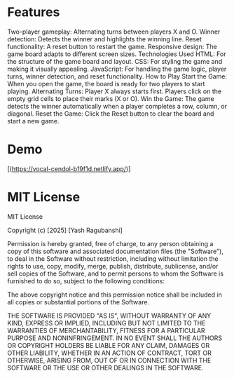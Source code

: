 # Features
Two-player gameplay: Alternating turns between players X and O.
Winner detection: Detects the winner and highlights the winning line.
Reset functionality: A reset button to restart the game.
Responsive design: The game board adapts to different screen sizes.
Technologies Used
HTML: For the structure of the game board and layout.
CSS: For styling the game and making it visually appealing.
JavaScript: For handling the game logic, player turns, winner detection, and reset functionality.
How to Play
Start the Game: When you open the game, the board is ready for two players to start playing.
Alternating Turns: Player X always starts first. Players click on the empty grid cells to place their marks (X or O).
Win the Game: The game detects the winner automatically when a player completes a row, column, or diagonal.
Reset the Game: Click the Reset button to clear the board and start a new game.

# Demo 
[(https://vocal-cendol-b19f1d.netlify.app/)]

# MIT License

MIT License

Copyright (c) [2025] [Yash Ragubanshi]

Permission is hereby granted, free of charge, to any person obtaining a copy
of this software and associated documentation files (the "Software"), to deal
in the Software without restriction, including without limitation the rights
to use, copy, modify, merge, publish, distribute, sublicense, and/or sell
copies of the Software, and to permit persons to whom the Software is
furnished to do so, subject to the following conditions:

The above copyright notice and this permission notice shall be included in all
copies or substantial portions of the Software.

THE SOFTWARE IS PROVIDED "AS IS", WITHOUT WARRANTY OF ANY KIND, EXPRESS OR
IMPLIED, INCLUDING BUT NOT LIMITED TO THE WARRANTIES OF MERCHANTABILITY,
FITNESS FOR A PARTICULAR PURPOSE AND NONINFRINGEMENT. IN NO EVENT SHALL THE
AUTHORS OR COPYRIGHT HOLDERS BE LIABLE FOR ANY CLAIM, DAMAGES OR OTHER
LIABILITY, WHETHER IN AN ACTION OF CONTRACT, TORT OR OTHERWISE, ARISING FROM,
OUT OF OR IN CONNECTION WITH THE SOFTWARE OR THE USE OR OTHER DEALINGS IN
THE SOFTWARE.

